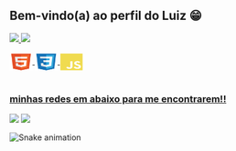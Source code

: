 ## Bem-vindo(a) ao perfil do Luiz 😁

 <div>
   <a href="https://github.com/nowadraco">
   <img height="180em" src="https://github-readme-stats.vercel.app/api?username=nowadraco&show_icons=true&theme=city_lights&include_all_commits=true&count_private=true"/>
   <img height="180em" src="https://github-readme-stats.vercel.app/api/top-langs/?username=nowadraco&layout=compact&langs_count=6&theme=city_lights"/>

</div>
<div style="display: inline_block"><br>
  <img align="center" alt="HTML" height="30" width="40" src="https://raw.githubusercontent.com/devicons/devicon/master/icons/html5/html5-original.svg">
  <img align="center" alt="CSS" height="30" width="40" src="https://raw.githubusercontent.com/devicons/devicon/master/icons/css3/css3-original.svg">
  <img align="center" alt="Js" height="30" width="40" src="https://raw.githubusercontent.com/devicons/devicon/master/icons/javascript/javascript-plain.svg">
</div>
 
 <br>
 
  ### minhas redes em abaixo para me encontrarem!!
 
<div> 
  <a href = "nowadraco@gmail.com"><img src="https://img.shields.io/badge/-Gmail-%23333?style=for-the-badge&logo=gmail&logoColor=white" target="_blank"></a>
  <a href="https://www.linkedin.com/in/luiz-jose-silvestre" target="_blank"><img src="https://img.shields.io/badge/-LinkedIn-%230077B5?style=for-the-badge&logo=linkedin&logoColor=white" target="_blank"></a> 
 
  ![Snake animation](https://github.com/nowadraco/nowadraco/blob/output/github-contribution-grid-snake.svg)

</div>
